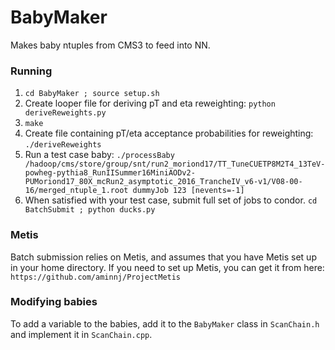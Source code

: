 # BabyMaker 
Makes baby ntuples from CMS3 to feed into NN.

### Running
1. `cd BabyMaker ; source setup.sh`
2. Create looper file for deriving pT and eta reweighting: `python deriveReweights.py`
3. `make`
4. Create file containing pT/eta acceptance probabilities for reweighting: `./deriveReweights`
5. Run a test case baby: `./processBaby /hadoop/cms/store/group/snt/run2_moriond17/TT_TuneCUETP8M2T4_13TeV-powheg-pythia8_RunIISummer16MiniAODv2-PUMoriond17_80X_mcRun2_asymptotic_2016_TrancheIV_v6-v1/V08-00-16/merged_ntuple_1.root dummyJob 123 [nevents=-1]`
6. When satisfied with your test case, submit full set of jobs to condor. `cd BatchSubmit ; python ducks.py`

### Metis
Batch submission relies on Metis, and assumes that you have Metis set up in your home directory. If you need to set up Metis, you can get it from here: `https://github.com/aminnj/ProjectMetis`

### Modifying babies
To add a variable to the babies, add it to the `BabyMaker` class in `ScanChain.h` and implement it in `ScanChain.cpp`.
